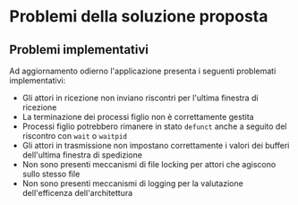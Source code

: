 # Problemi della soluzione proposta
## Problemi implementativi
Ad aggiornamento odierno l'applicazione presenta i seguenti problemati implementativi:
- Gli attori in ricezione non inviano riscontri per l'ultima finestra di ricezione
- La terminazione dei processi figlio non è correttamente gestita
- Processi figlio potrebbero rimanere in stato `defunct` anche a seguito del riscontro con `wait` o `waitpid`
- Gli attori in trasmissione non impostano correttamente i valori dei bufferi dell'ultima finestra di spedizione
- Non sono presenti meccanismi di file locking per attori che agiscono sullo stesso file
- Non sono presenti meccanismi di logging per la valutazione dell'efficenza dell'architettura 
